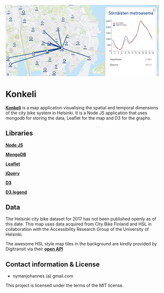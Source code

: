 ![](/public/img/promo.PNG)
# Konkeli

**[Konkeli](http://konkeli.sparetimemachine.eu)** is a map application visualising the spatial and temporal dimensions of the city bike system in Helsinki. It is a Node JS application that uses mongodb for storing the data, Leaflet for the map and D3 for the graphs.   

## Libraries

**[Node JS](https://nodejs.org/en/)**

**[MongoDB](https://www.mongodb.com/)**

**[Leaflet](http://leafletjs.com/)**

**[jQuery](https://jquery.com/)**

**[D3](https://d3js.org/)**

**[D3.legend](https://gist.github.com/ZJONSSON/3918369)**


## Data 

The Helsinki city bike dataset for 2017 has not been published openly as of this date. This map uses data acquired from City Bike Finland and HSL in collaboration with the Accessibility Research Group of the University of Helsinki.

The awesome HSL style map tiles in the background are kindly provided by Digitransit via their **[open API](https://digitransit.fi/en/developers/apis/3-map-api/background-map/)** 

## Contact information & License

- nymanjohannes (a) gmail.com

This project is licensed under the terms of the MIT license.
